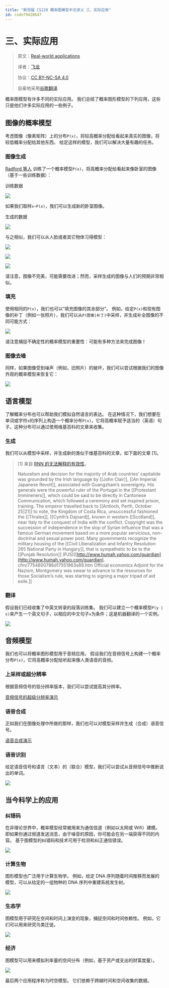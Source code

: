 ```yaml
---
title: "斯坦福 CS228 概率图模型中文讲义 三、实际应用"
id: csdn79428647
---
```


# 三、实际应用

> 原文：[Real-world applications](https://ermongroup.github.io/cs228-notes/preliminaries/applications/)
> 
> 译者：[飞龙](https://github.com/wizardforcel)
> 
> 协议：[CC BY-NC-SA 4.0](http://creativecommons.org/licenses/by-nc-sa/4.0/)
> 
> 自豪地采用[谷歌翻译](https://translate.google.cn/)

概率图模型有许多不同的实际应用。 我们总结了概率图形模型的下列应用，这些只是他们许多实际应用的一些例子。

## 图像的概率模型

考虑图像（像素矩阵）上的分布`P(x)`，将较高概率分配给看起来真实的图像，将较低概率分配给其他东西。 给定这样的模型，我们可以解决大量有趣的任务。

### 图像生成

[Radford 等人](https://arxiv.org/abs/1710.10196) 训练了一个概率模型`P(x)`，将高概率分配给看起来像卧室的图像（基于一些训练数据）：

训练数据

![](../img/7bfa6e5f9d82906ea67b584d4316ec42.png)

如果我们取样`x∼P(x)`，我们可以生成新的卧室图像。

生成的数据

![](../img/3397db91a7a9b31b418e7ec30189b3dd.png)

与之相似，我们可以从人脸或者其它物体习得模型：

![](../img/ef843ba7b46d6e80edbfee32c97055bd.png)

![](../img/3d9781187000ceb7b615fbbae4f9e21c.png)

![](../img/3d9781187000ceb7b615fbbae4f9e21c.png)

请注意，图像不完美，可能需要改进；然而，采样生成的图像与人们的预期非常相似。

### 填充

使用相同的`P(x)`，我们也可以“填充图像的其余部分”。 例如，给定`P(x)`和现有图像的补丁（例如一张照片），我们可以从`P(图像|补丁)`中采样，并生成补全图像的不同可能方式：

![](../img/ff4546ce9e42f5f91f65d17bfe8049f2.png)

请注意捕捉不确定性的概率模型的重要性：可能有多种方法来完成图像！

### 图像去噪

同样，如果图像受到噪声（例如，旧照片）的破坏，我们可以尝试根据我们的图像外观的概率模型来恢复它：

![](../img/4c882675fc77317067205705d7730d76.png)

## 语言模型

了解概率分布也可以帮助我们模拟自然语言的表达。 在这种情况下，我们想要在单词或字符`x`的序列上构造一个概率分布`P(x)`，它将高概率赋予适当的（英语）句子。这种分布可以通过使用维基百科的文章来收集。

### 生成

我们可以从模型中采样，并生成新的类似于维基百科的文章，如下面的文章 [1]。

> [1] 来自 [RNN 的无法解释的有效性](http://karpathy.github.io/2015/05/21/rnn-effectiveness/)。
> 
> Naturalism and decision for the majority of Arab countries’ capitalide was grounded by the Irish language by [[John Clair]], [[An Imperial Japanese Revolt]], associated with Guangzham’s sovereignty. His generals were the powerful ruler of the Portugal in the [[Protestant Immineners]], which could be said to be directly in Cantonese Communication, which followed a ceremony and set inspired prison, training. The emperor travelled back to [[Antioch, Perth, October 25|21]] to note, the Kingdom of Costa Rica, unsuccessful fashioned the [[Thrales]], [[Cynth’s Dajoard]], known in western [[Scotland]], near Italy to the conquest of India with the conflict. Copyright was the succession of independence in the slop of Syrian influence that was a famous German movement based on a more popular servicious, non-doctrinal and sexual power post. Many governments recognize the military housing of the [[Civil Liberalization and Infantry Resolution 265 National Party in Hungary]], that is sympathetic to be to the [[Punjab Resolution]] (PJS)[[http://www.humah.yahoo.com/guardian](http://www.humah.yahoo.com/guardian). cfm/7754800786d17551963s89.htm Official economics Adjoint for the Nazism, Montgomery was swear to advance to the resources for those Socialism’s rule, was starting to signing a major tripad of aid exile.]]

### 翻译

假设我们已经收集了中英文转录的段落训练集。 我们可以建立一个概率模型`P(y | x)`来产生一个英文句子，以相应的中文句子`x`为条件；这是机器翻译的一个实例。

![](../img/30731f1ec05b08265a44dc857ece2368.png)

## 音频模型

我们也可以将概率图形模型用于音频应用。 假设我们在音频信号上构建一个概率分布`P(x)`，它将高概率分配给听起来像人类语音的音频。

### 上采样或超分辨率

根据音频信号的低分辨率版本，我们可以尝试提高其分辨率。

[音频信号的超级分辨率演示](https://kuleshov.github.io/audio-super-res/)

### 语音合成

正如我们在图像处理中所做的那样，我们也可以对模型采样并生成（合成）语音信号。

[语音合成演示](https://deepmind.com/blog/wavenet-generative-model-raw-audio/)

### 语音识别

给定语音信号和语言（文本）的（联合）模型，我们可以尝试从音频信号中推断说出的单词。

![](../img/7874cfe47fc32d25a7c9fb7e842ae775.png)

## 当今科学上的应用

### 纠错码

在非理论世界中，概率模型经常被用来为通信信道（例如以太网或 Wifi）建模。 即如果你通过频道发送消息，由于噪音的原因，你可能会在另一端获得不同的内容。 基于图模型的纠错码和技术可用于检测和纠正通信错误。

![](../img/c885b3fd0055446de72db847db2fe45b.png)

### 计算生物

图形模型也广泛用于计算生物学。 例如，给定 DNA 序列随着时间推移而发展的模型，可以从给定的一组物种的 DNA 序列中重建系统发生树。

![](../img/29c54c52e4e4465506e50bb2b0a77e02.png)

### 生态学

图模型用于研究在空间和时间上演变的现象，捕捉空间和时间依赖性。 例如，它们可以用来研究鸟类迁徙。

![](../img/4e05ac91af566da0431f14f4780a834b.png)

### 经济

图模型可以用来模拟利率量的空间分布（例如，基于资产或支出的财富度量）。

![](../img/8e74a50b472db55f30cefb421f190fc8.png)

最后两个应用程序称为时空模型。 它们依赖于跨越时间和空间收集的数据。